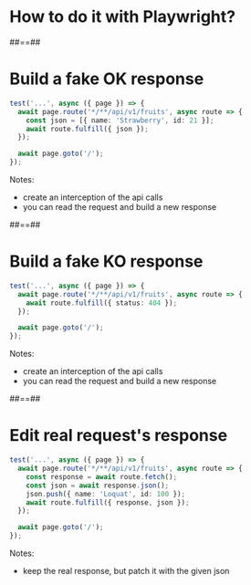 <!-- .slide: class="transition" -->

# How to do it with Playwright?

##==##

<!-- .slide: class="with-code" -->

# Build a fake OK response

```TypeScript [2-5]
test('...', async ({ page }) => {
  await page.route('*/**/api/v1/fruits', async route => {
    const json = [{ name: 'Strawberry', id: 21 }];
    await route.fulfill({ json });
  });

  await page.goto('/');
});
```
<!-- .element: class="big-code" -->

Notes:
- create an interception of the api calls
- you can read the request and build a new response

##==##

<!-- .slide: class="with-code" -->

# Build a fake KO response

```TypeScript [2-5]
test('...', async ({ page }) => {
  await page.route('*/**/api/v1/fruits', async route => {
    await route.fulfill({ status: 404 });
  });

  await page.goto('/');
});
```
<!-- .element: class="big-code" -->

Notes:
- create an interception of the api calls
- you can read the request and build a new response


##==##

<!-- .slide: class="with-code" -->

# Edit real request's response

```TypeScript [2-5]
test('...', async ({ page }) => {
  await page.route('*/**/api/v1/fruits', async route => {
    const response = await route.fetch();
    const json = await response.json();
    json.push({ name: 'Loquat', id: 100 });
    await route.fulfill({ response, json });
  });

  await page.goto('/');
});
```
<!-- .element: class="big-code" -->

Notes:
- keep the real response, but patch it with the given json

